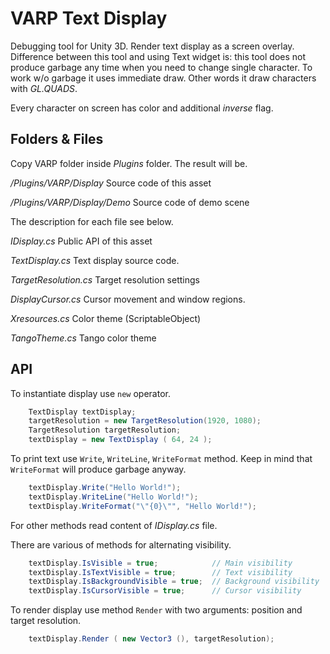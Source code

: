 # VARP Text Display

Debugging tool for Unity 3D. Render text display as a screen overlay. Difference between this tool and using Text widget is: this tool does not produce garbage any time when you need to change single character. To work w/o garbage it uses immediate draw. Other words it draw characters with _GL.QUADS_.

Every character on screen has color and additional _inverse_ flag.

## Folders & Files

Copy VARP folder inside _Plugins_ folder. The result will be.

_/Plugins/VARP/Display_          Source code of this asset

_/Plugins/VARP/Display/Demo_     Source code of demo scene

The description for each file see below. 

_IDisplay.cs_            Public API of this asset

_TextDisplay.cs_         Text display source code.

_TargetResolution.cs_    Target resolution settings

_DisplayCursor.cs_       Cursor movement and window regions.

_Xresources.cs_          Color theme (ScriptableObject)

_TangoTheme.cs_          Tango color theme

## API

To instantiate display use `new` operator.

```C#
    TextDisplay textDisplay;
    targetResolution = new TargetResolution(1920, 1080);
    TargetResolution targetResolution;
    textDisplay = new TextDisplay ( 64, 24 );
```
To print text use `Write`, `WriteLine`, `WriteFormat` method. Keep in mind that `WriteFormat` will produce garbage anyway.

```C#
    textDisplay.Write("Hello World!");
    textDisplay.WriteLine("Hello World!");
    textDisplay.WriteFormat("\"{0}\"", "Hello World!");
```
For other methods read content of _IDisplay.cs_ file.

There are various of methods for alternating visibility.
 
```C#
    textDisplay.IsVisible = true;            // Main visibility
    textDisplay.IsTextVisible = true;        // Text visibility
    textDisplay.IsBackgroundVisible = true;  // Background visibility
    textDisplay.IsCursorVisible = true;      // Cursor visibility
```

To render display use method `Render` with two arguments: position and target resolution.

```C#
    textDisplay.Render ( new Vector3 (), targetResolution);
```
